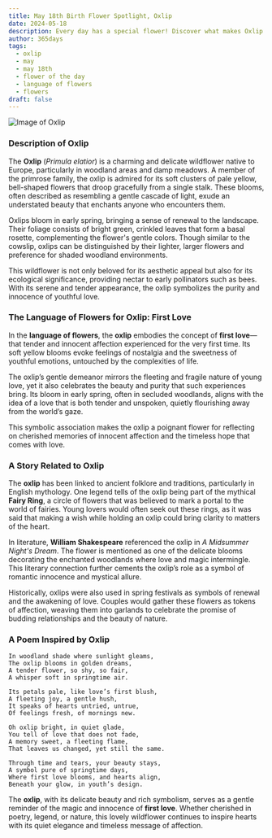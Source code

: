 ```yaml
---
title: May 18th Birth Flower Spotlight, Oxlip
date: 2024-05-18
description: Every day has a special flower! Discover what makes Oxlip unique as today’s birth flower and its symbolic meaning.
author: 365days
tags:
  - oxlip
  - may
  - may 18th
  - flower of the day
  - language of flowers
  - flowers
draft: false
---
```



![Image of Oxlip](https://cdn.pixabay.com/photo/2021/05/13/11/57/oxslip-6250682_640.jpg#center)


### Description of Oxlip

The **Oxlip** (_Primula elatior_) is a charming and delicate wildflower native to Europe, particularly in woodland areas and damp meadows. A member of the primrose family, the oxlip is admired for its soft clusters of pale yellow, bell-shaped flowers that droop gracefully from a single stalk. These blooms, often described as resembling a gentle cascade of light, exude an understated beauty that enchants anyone who encounters them.

Oxlips bloom in early spring, bringing a sense of renewal to the landscape. Their foliage consists of bright green, crinkled leaves that form a basal rosette, complementing the flower's gentle colors. Though similar to the cowslip, oxlips can be distinguished by their lighter, larger flowers and preference for shaded woodland environments.

This wildflower is not only beloved for its aesthetic appeal but also for its ecological significance, providing nectar to early pollinators such as bees. With its serene and tender appearance, the oxlip symbolizes the purity and innocence of youthful love.

### The Language of Flowers for Oxlip: First Love

In the **language of flowers**, the **oxlip** embodies the concept of **first love**—that tender and innocent affection experienced for the very first time. Its soft yellow blooms evoke feelings of nostalgia and the sweetness of youthful emotions, untouched by the complexities of life.

The oxlip’s gentle demeanor mirrors the fleeting and fragile nature of young love, yet it also celebrates the beauty and purity that such experiences bring. Its bloom in early spring, often in secluded woodlands, aligns with the idea of a love that is both tender and unspoken, quietly flourishing away from the world’s gaze.

This symbolic association makes the oxlip a poignant flower for reflecting on cherished memories of innocent affection and the timeless hope that comes with love.

### A Story Related to Oxlip

The **oxlip** has been linked to ancient folklore and traditions, particularly in English mythology. One legend tells of the oxlip being part of the mythical **Fairy Ring**, a circle of flowers that was believed to mark a portal to the world of fairies. Young lovers would often seek out these rings, as it was said that making a wish while holding an oxlip could bring clarity to matters of the heart.

In literature, **William Shakespeare** referenced the oxlip in _A Midsummer Night's Dream_. The flower is mentioned as one of the delicate blooms decorating the enchanted woodlands where love and magic intermingle. This literary connection further cements the oxlip’s role as a symbol of romantic innocence and mystical allure.

Historically, oxlips were also used in spring festivals as symbols of renewal and the awakening of love. Couples would gather these flowers as tokens of affection, weaving them into garlands to celebrate the promise of budding relationships and the beauty of nature.

### A Poem Inspired by Oxlip

```
In woodland shade where sunlight gleams,  
The oxlip blooms in golden dreams,  
A tender flower, so shy, so fair,  
A whisper soft in springtime air.  

Its petals pale, like love’s first blush,  
A fleeting joy, a gentle hush,  
It speaks of hearts untried, untrue,  
Of feelings fresh, of mornings new.  

Oh oxlip bright, in quiet glade,  
You tell of love that does not fade,  
A memory sweet, a fleeting flame,  
That leaves us changed, yet still the same.  

Through time and tears, your beauty stays,  
A symbol pure of springtime days,  
Where first love blooms, and hearts align,  
Beneath your glow, in youth’s design.  
```

The **oxlip**, with its delicate beauty and rich symbolism, serves as a gentle reminder of the magic and innocence of **first love**. Whether cherished in poetry, legend, or nature, this lovely wildflower continues to inspire hearts with its quiet elegance and timeless message of affection.